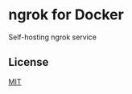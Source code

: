 ngrok for Docker
================
Self-hosting ngrok service

License
-------
[MIT](http://yulun.mit-license.org/)
